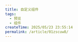 ```yaml
---
title: 自定义组件
tags:
  - 预览
  - 组件
createTime: 2025/05/23 23:55:14
permalink: /article/01zscuw8/
---
```


<CustomComponent />
